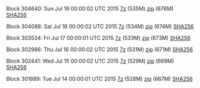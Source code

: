 Block 304640: Sun Jul 19 00:00:02 UTC 2015 [7z](https://transfer.sh/gRGs7/bootstrap.dat.20150719.7z) (535M) [zip](https://transfer.sh/wIOTb/bootstrap.dat.20150719.zip) (676M) [SHA256](https://transfer.sh/12lPl/sha256.txt)

Block 304088: Sat Jul 18 00:00:02 UTC 2015 [7z](https://transfer.sh/XxgTT/bootstrap.dat.20150718.7z) (534M) [zip](https://transfer.sh/mspCw/bootstrap.dat.20150718.zip) (674M) [SHA256](https://transfer.sh/E9q98/sha256.txt)

Block 303534: Fri Jul 17 00:00:01 UTC 2015 [7z](https://transfer.sh/1h68id/bootstrap.dat.20150717.7z) (533M) [zip](https://transfer.sh/18C6P9/bootstrap.dat.20150717.zip) (673M) [SHA256](https://transfer.sh/dQGLf/sha256.txt)

Block 302986: Thu Jul 16 00:00:02 UTC 2015 [7z](https://transfer.sh/dThou/bootstrap.dat.20150716.7z) (531M) [zip](https://transfer.sh/hz5d1/bootstrap.dat.20150716.zip) (671M) [SHA256](https://transfer.sh/IVTKO/sha256.txt)

Block 302441: Wed Jul 15 00:00:02 UTC 2015 [7z](https://transfer.sh/24EiN/bootstrap.dat.20150715.7z) (529M) [zip](https://transfer.sh/Q0452/bootstrap.dat.20150715.zip) (669M) [SHA256](https://transfer.sh/OGYvm/sha256.txt)

Block 301889: Tue Jul 14 00:00:01 UTC 2015 [7z](https://transfer.sh/lciSc/bootstrap.dat.20150714.7z) (528M) [zip](https://transfer.sh/z8FZ0/bootstrap.dat.20150714.zip) (667M) [SHA256](https://transfer.sh/SAXLr/sha256.txt)
